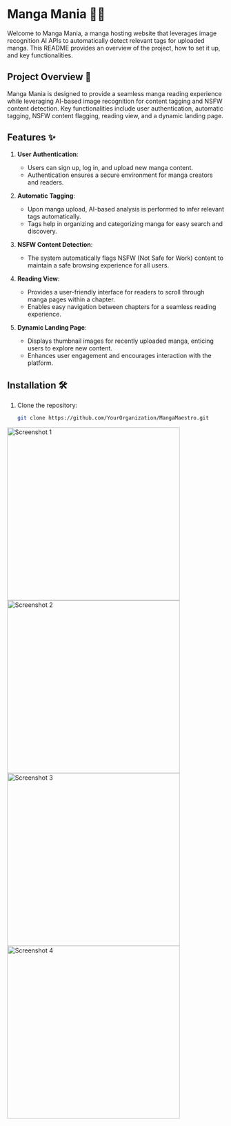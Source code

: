 # Manga Mania 📘🎨

Welcome to Manga Mania, a manga hosting website that leverages image recognition AI APIs to automatically detect relevant tags for uploaded manga. This README provides an overview of the project, how to set it up, and key functionalities.

## Project Overview 🚀

Manga Mania is designed to provide a seamless manga reading experience while leveraging AI-based image recognition for content tagging and NSFW content detection. Key functionalities include user authentication, automatic tagging, NSFW content flagging, reading view, and a dynamic landing page.

## Features ✨

1. **User Authentication**:
   - Users can sign up, log in, and upload new manga content.
   - Authentication ensures a secure environment for manga creators and readers.

2. **Automatic Tagging**:
   - Upon manga upload, AI-based analysis is performed to infer relevant tags automatically.
   - Tags help in organizing and categorizing manga for easy search and discovery.

3. **NSFW Content Detection**:
   - The system automatically flags NSFW (Not Safe for Work) content to maintain a safe browsing experience for all users.

4. **Reading View**:
   - Provides a user-friendly interface for readers to scroll through manga pages within a chapter.
   - Enables easy navigation between chapters for a seamless reading experience.

5. **Dynamic Landing Page**:
   - Displays thumbnail images for recently uploaded manga, enticing users to explore new content.
   - Enhances user engagement and encourages interaction with the platform.

## Installation 🛠️

1. Clone the repository:

   ```bash
   git clone https://github.com/YourOrganization/MangaMaestro.git

<img src="https://drive.google.com/uc?id=1jdVgZ8QPvLzwC9MTL113M3Hp2pB18h_t" alt="Screenshot 1" width="400" />
<img src="https://drive.google.com/uc?id=14Urlt6vd6KZ2hGdCUuX9mJ7Cig2ln7Xt" alt="Screenshot 2" width="400" />
<img src="https://drive.google.com/uc?id=1Dy2jU7R0jHHmKJjic0LRHZUUcQqYsAcQ" alt="Screenshot 3" width="400" />
<img src="https://drive.google.com/uc?id=1bXupWXhFSHVL1uQr_cXgEsk1KOyigQum" alt="Screenshot 4" width="400" />


